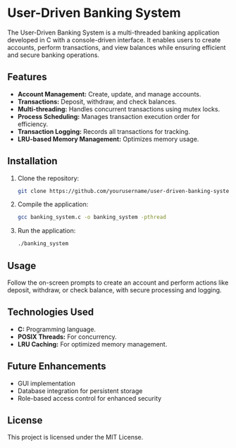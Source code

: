 # User-Driven Banking System

The User-Driven Banking System is a multi-threaded banking application developed in C with a console-driven interface. It enables users to create accounts, perform transactions, and view balances while ensuring efficient and secure banking operations.

## Features
- **Account Management:** Create, update, and manage accounts.
- **Transactions:** Deposit, withdraw, and check balances.
- **Multi-threading:** Handles concurrent transactions using mutex locks.
- **Process Scheduling:** Manages transaction execution order for efficiency.
- **Transaction Logging:** Records all transactions for tracking.
- **LRU-based Memory Management:** Optimizes memory usage.

## Installation
1. Clone the repository:
   ```bash
   git clone https://github.com/yourusername/user-driven-banking-system.git && cd user-driven-banking-system
   ```
2. Compile the application:
   ```bash
   gcc banking_system.c -o banking_system -pthread
   ```
3. Run the application:
   ```bash
   ./banking_system
   ```

## Usage
Follow the on-screen prompts to create an account and perform actions like deposit, withdraw, or check balance, with secure processing and logging.

## Technologies Used
- **C:** Programming language.
- **POSIX Threads:** For concurrency.
- **LRU Caching:** For optimized memory management.

## Future Enhancements
- GUI implementation
- Database integration for persistent storage
- Role-based access control for enhanced security

## License
This project is licensed under the MIT License.
